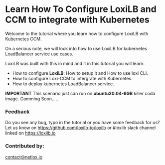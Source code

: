 #  Learn How To Configure LoxiLB and CCM to integrate with Kubernetes

Welcome to the tutorial where you learn how to configure LoxiLB with Kubernetes CCM.

On a serious note, we will look into how to use LoxiLB for kubernetes LoadBalancer service use cases. 

LoxiLB was built with this in mind and it in this tutorial you will learn:

* How to configure **LoxiLB**: How to setup it and How to use loxi CLI.
* How to configure Loxi-CCM to intergrate with Kubernetes.
* How to deploy kubernetes LoadBalancer service.

**IMPORTANT** This scenario just can run on **ubuntu20.04-8GB** killer coda image. Comming Soon.....

### Feedback

Do you see any bug, typo in the tutorial or you have some feedback for us?
Let us know on https://github.com/loxilb-io/loxilb or #loxilb slack channel linked on https://loxilb.io

### Contributed by:
contact@netlox.io
